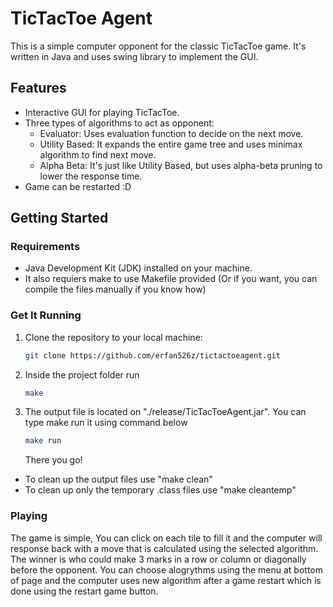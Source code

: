 # TicTacToe Agent

This is a simple computer opponent for the classic TicTacToe game. It's written in Java and uses swing library to implement the GUI.

## Features

- Interactive GUI for playing TicTacToe.
- Three types of algorithms to act as opponent:
  - Evaluator: Uses evaluation function to decide on the next move.
  - Utility Based: It expands the entire game tree and uses minimax algorithm to find next move.
  - Alpha Beta: It's just like Utility Based, but uses alpha-beta pruning to lower the response time.
- Game can be restarted :D

## Getting Started

### Requirements

- Java Development Kit (JDK) installed on your machine.
- It also requiers make to use Makefile provided (Or if you want, you can compile the files manually if you know how)

### Get It Running

1. Clone the repository to your local machine:
   ```bash
   git clone https://github.com/erfan526z/tictactoeagent.git
   ```
2. Inside the project folder run
   ```bash
   make
   ```
3. The output file is located on "./release/TicTacToeAgent.jar". You can type make run it using command below
   ```bash
   make run
   ```
   There you go!

- To clean up the output files use "make clean"
- To clean up only the temporary .class files use "make cleantemp"

### Playing

The game is simple, You can click on each tile to fill it and the computer will response back with a move that is calculated using the selected algorithm. The winner is who could make 3 marks in a row or column or diagonally before the opponent.
You can choose alogrythms using the menu at bottom of page and the computer uses new algorithm after a game restart which is done using the restart game button.


